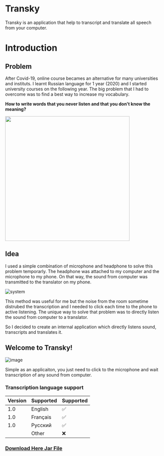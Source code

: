 # Transky
Transky is an application that help to transcript and translate all speech from your computer.

# Introduction
## Problem

After Covid-19, online course becames an alternative for many universities and instituts.
I learnt Russian language for 1 year (2020) and I started university courses on the following year.
The big problem that I had to overcome was to find a best way to increase my vocabulary.

<Strong>How to write words that you never listen and that you don't know the meaning?</Strong>

<img src ="https://user-images.githubusercontent.com/49105704/137108765-4b3e46de-6dcc-4c43-b152-d6c5fec18cf0.jpg" width="400"/>

## Idea
I used a simple combination of microphone and headphone to solve this problem temporarly. The headphone was attached to my computer and the microphone to my phone.
On that way, the sound from computer was transmitted to the translator on my phone.

![system](https://user-images.githubusercontent.com/49105704/137176410-46ae9b45-a202-4738-8eae-1a7e1436a92a.jpg)

This method was useful for me but the noise from the room sometime distrubed the transcription and I needed to click each time to the phone to active listening.
The unique way to solve that problem was to directly listen the sound from computer to a translator.

So I decided to create an internal application which directly listens sound, transcripts and translates it.

## Welcome to Transky!

![image](https://user-images.githubusercontent.com/49105704/137181216-6922ccb2-50e1-4ab0-b501-ec8183f7f12b.png)

Simple as an applicaiton, you just need to click to the microphone and wait transcription of any sound from computer.

### Transcription language support

| Version | Supported          | Supported          |
| ------- | ------------------ | ------------------ |
| 1.0     | English            | :white_check_mark: |
| 1.0     | Français           | :white_check_mark: |
| 1.0     | Русский            | :white_check_mark: |
|         | Other              | :x:                |

<h3><a href='https://drive.google.com/file/d/1BNvzSCRnrB7oQYWOHqGKAIa_SQq4t3V5/view?usp=sharing'>Download Here Jar File</a></h3>
